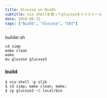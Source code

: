 ```yaml
---
title: Glucose on NixOS
subtitle: nix-shellを使ってglucoseをインストール
date: 2018-06-21
tags: ["NixOS", "Glucose", "SAT"]
---
```

<script src="https://gitlab.com/satisfiability01/satisfiability01.gitlab.io/snippets/1726649.js"></script>


builder.sh

```
cd simp
make clean
make
mv glucose glucose3
```

### build

```
$ nix-shell -p zlib
$ cd simp; make clean; make;
$ cp glucose3 ~/.local/bin
```
